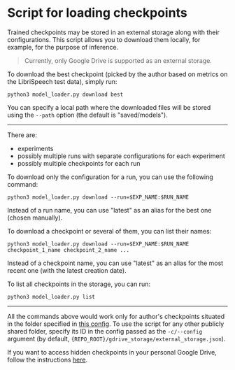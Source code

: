 # Script for loading checkpoints

Trained checkpoints may be stored in an external storage along with their configurations. This script allows you to download them locally, for example, for the purpose of inference.

> Currently, only Google Drive is supported as an external storage.

To download the best checkpoint (picked by the author based on metrics on the LibriSpeech test data), simply run:
```
python3 model_loader.py download best
```

You can specify a local path where the downloaded files will be stored using the `--path` option (the default is "saved/models").

---

There are:
- experiments
- possibly multiple runs with separate configurations for each experiment
- possibly multiple checkpoints for each run

To download only the configuration for a run, you can use the following command:
```
python3 model_loader.py download --run=$EXP_NAME:$RUN_NAME
```

Instead of a run name, you can use "latest" as an alias for the best one (chosen manually).

To download a checkpoint or several of them, you can list their names:
```
python3 model_loader.py download --run=$EXP_NAME:$RUN_NAME checkpoint_1_name checkpoint_2_name ...
```

Instead of a checkpoint name, you can use "latest" as an alias for the most recent one (with the latest creation date).

To list all checkpoints in the storage, you can run:
```
python3 model_loader.py list
```

---

All the commands above would work only for author's checkpoints situated in the folder specified in [this config](../../gdrive_storage/external_storage.json). To use the script for any other publicly shared folder, specify its ID in the config passed as the `-c/--config` argument (by default, `{REPO_ROOT}/gdrive_storage/external_storage.json`).

If you want to access hidden checkpoints in your personal Google Drive, follow the instructions [here](../../docs/gdrive_storage.md#access-to-a-personal-google-drive).